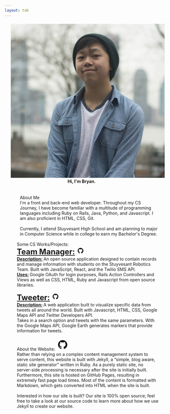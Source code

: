 ```yaml
---
layout: tab
---
```

<center>
<div class="card shadow p-3 mb-5 col-md-8 black">
<h4><img src="img/me.jpg" class="face rounded-circle" hspace="20"> Hi, I'm Bryan.</h4>
</div>
</center>


<div class="row">
<div class="card shadow p-3 mb-5 col-md-3 black" style="margin-left: 50px;">
<br>
<div class="card-title">
About Me
</div>
<div class="card-body">
I'm a front and back-end web developer. Throughout my CS Journey, I have become familiar with a multitude of programming languages including Ruby on Rails, Java, Python, and Javascript. I am also proficient in HTML, CSS, Git. 
<br>
<br>
Currently, I attend Stuyvesant High School and am planning to major in Computer Science while in college to earn my Bachelor's Degree.
</div> 
</div>


<div class="card shadow p-3 mb-5 col-md-4 black" style="margin-left: 40px;">
<br>
<div class="card-title">
Some CS Works/Projects:
</div>
<div class="card-body">
<b style="font-size: 25px;"> <u>Team Manager:</u> <a href="https://github.com/StuyPulse/teammanager/" target="_blank"><img src="img/github.png" class="media rounded-circle" style="width: 25px; height: 25px;"></a> </b>
<br>
<b> <u>Description:</u> </b> An open source application designed to contain records and manage information with students on the Stuyvesant Robotics Team. Built with JavaScript, React, and the Twilio SMS API.
<br>
<b> <u>Uses:</u> </b> Google OAuth for login purposes, Rails Action Controllers and Views as well as CSS, HTML, Ruby and Javascript from open source libraries.
<br>
<br>
<b style="font-size: 25px;"> <u>Tweeter:</u> <a href="https://github.com/bryanlai00/Tweeter" target="_blank"><img src="img/github.png" class="media rounded-circle" style="width: 25px; height: 25px;"></a> </b>
<br>
<b><u>Description:</u> </b>A web application built to visualize specific data from tweets all around the world. Built with Javascript, HTML, CSS, Google Maps API and Twitter Developers API.
<br>
Takes in a search option and tweets with the same parameters. With the Google Maps API, Google Earth generates markers that provide information for tweets.
</div>
</div> 


<div class="card shadow p-3 mb-5 col-md-3 black" style="margin-left: 40px;">
<br>
<div class="card-title">
About the Website: <a href="https://github.com/bryanlai00/bryanlai00.github.io" target="_blank"><img src="img/github.png" class="media rounded-circle" style="width: 40px; height: 40px;"></a>
</div>
<div class="card-body">
Rather than relying on a complex content management system to serve content, this website is built with Jekyll, a “simple, blog aware, static site generator” written in Ruby. As a purely static site, no server-side processing is necessary after the site is initially built. Furthermore, this site is hosted on GitHub Pages, resulting in extremely fast page load times. Most of the content is formatted with Markdown, which gets converted into HTML when the site is built. 
<br>
<br>
Interested in how our site is built? Our site is 100% open source; feel free to take a look at our source code to learn more about how we use Jekyll to create our website.
</div>
</div> 
</div>
